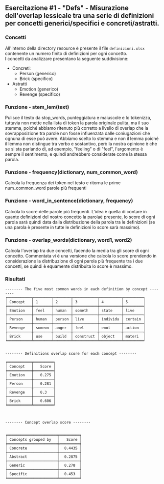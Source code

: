 ## Esercitazione #1 - "Defs" - Misurazione dell'overlap lessicale tra una serie di definizioni per concetti generici/specifici e concreti/astratti.

### Concetti
All'interno della directory resource è presente il file `definizioni.xlsx` contenente un numero finito di definizioni per ogni concetto.  
I concetti da analizzare presentano la seguente suddivisione:
- Concreti:
  - Person (generico)
  - Brick (specifico)
- Astratti
  - Emotion (generico)
  - Revenge (specifico)

### Funzione - stem_lem(text)
Pulisce il testo da stop_words, punteggiatura e maiuscole e lo tokenizza, tuttavia non mette nella lista di token la parola originale pulita, ma il suo stemma, poiché abbiamo ritenuto più corretto a livello di overlap che la sovrapposizione tra parole non fosse influenzata dalle coniugazioni che ognuna di esse può avere. Abbiamo scelto lo stemma e non il lemma poiché il lemma non distingue tra verbo e sostantivo, però la nostra opinione è che se si sta parlando di, ad esempio, "feeling" o di "feel", l'argomento è sempre il sentimento, e quindi andrebbero considerate come la stessa parola.


### Funzione - frequency(dictionary, num_common_word)
Calcola la frequenza dei token nel testo e ritorna le prime num_common_word parole più frequenti

### Funzione - word_in_sentence(dictionary, frequency)
Calcola lo score delle parole più frequenti. L'idea è quella di contare in quante definizioni del nostro concetto la parolaè presente, lo score di ogni parola sarà quindi data dalla distribuzione della parola tra le definizioni (se una parola è presente in tutte le definizioni lo score sarà massimo).

### Funzione - overlap_words(dictionary, word1, word2)
Calcola l'overlap tra due concetti, facendo la media tra gli score di ogni concetto.
Commentata vi è una versione che calcola lo score prendendo in considerazione la distribuzione di ogni parola più frequente tra i due concetti, se quindi è equamente distribuita lo score è massimo.


### Risultati
```
-------- The five most common words in each definition by concept --------
╒═══════════╤════════╤════════╤═══════════╤══════════╤═════════╕
│ Concept   │ 1      │ 2      │ 3         │ 4        │ 5       │
╞═══════════╪════════╪════════╪═══════════╪══════════╪═════════╡
│ Emotion   │ feel   │ human  │ someth    │ state    │ live    │
├───────────┼────────┼────────┼───────────┼──────────┼─────────┤
│ Person    │ human  │ person │ live      │ individu │ certain │
├───────────┼────────┼────────┼───────────┼──────────┼─────────┤
│ Revenge   │ someon │ anger  │ feel      │ emot     │ action  │
├───────────┼────────┼────────┼───────────┼──────────┼─────────┤
│ Brick     │ use    │ build  │ construct │ object   │ materi  │
╘═══════════╧════════╧════════╧═══════════╧══════════╧═════════╛


-------- Definitions overlap score for each concept --------

╒═══════════╤═════════╕
│ Concept   │   Score │
╞═══════════╪═════════╡
│ Emotion   │   0.275 │
├───────────┼─────────┤
│ Person    │   0.281 │
├───────────┼─────────┤
│ Revenge   │   0.3   │
├───────────┼─────────┤
│ Brick     │   0.606 │
╘═══════════╧═════════╛



-------- Concept overlap score --------


╒═══════════════════════╤═════════╕
│ Concepts grouped by   │   Score │
╞═══════════════════════╪═════════╡
│ Concrete              │  0.4435 │
├───────────────────────┼─────────┤
│ Abstract              │  0.2875 │
├───────────────────────┼─────────┤
│ Generic               │  0.278  │
├───────────────────────┼─────────┤
│ Specific              │  0.453  │
╘═══════════════════════╧═════════╛
